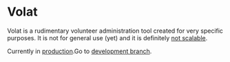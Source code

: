 # Volat

Volat is a rudimentary volunteer administration tool created for very specific purposes. It is not for general use (yet) and it is definitely [not scalable](http://paulgraham.com/ds.html).

Currently in [production](https://volat-hrm.herokuapp.com/).Go to [development branch](https://github.com/ciurca/volat/tree/development).
